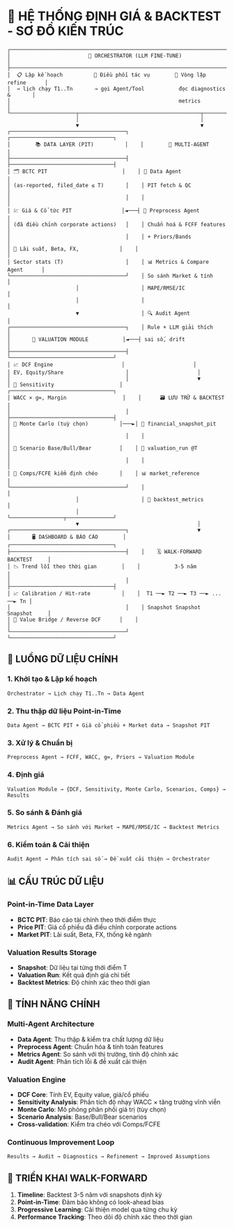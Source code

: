 # 🧭 HỆ THỐNG ĐỊNH GIÁ & BACKTEST - SƠ ĐỒ KIẾN TRÚC

```
┌─────────────────────────────────────────────────────────────────────────────┐
│                         🧭 ORCHESTRATOR (LLM FINE-TUNE)                     │
├─────────────────────────────────────────────────────────────────────────────┤
│  📋 Lập kế hoạch          🧩 Điều phối tác vụ        🔁 Vòng lặp refine      │
│  → lịch chạy T1..Tn       → gọi Agent/Tool           đọc diagnostics &       │
│                                                      metrics                 │
└─────────────────────┬───────────────────────────────────────┬───────────────┘
                      │                                       │
                      ▼                                       ▼
┌─────────────────────────────────────┐    ┌─────────────────────────────────┐
│        📚 DATA LAYER (PIT)          │    │        🤖 MULTI-AGENT           │
├─────────────────────────────────────┤    ├─────────────────────────────────┤
│ 🗂️ BCTC PIT                        │    │ 🧪 Data Agent                  │
│ (as-reported, filed_date ≤ T)       │    │ PIT fetch & QC                  │
│                                     │    │                                 │
│ 💹 Giá & Cổ tức PIT                │◄───┤ 🧮 Preprocess Agent             │
│ (đã điều chỉnh corporate actions)   │    │ Chuẩn hoá & FCFF features       │
│                                     │    │ + Priors/Bands                  │
│ 🏦 Lãi suất, Beta, FX,             │    │                                 │
│ Sector stats (T)                    │    │ 📊 Metrics & Compare Agent      │
└─────────────────────────────────────┘    │ So sánh Market & tính           │
                      │                    │ MAPE/RMSE/IC                    │
                      │                    │                                 │
                      ▼                    │ 🔍 Audit Agent                 │
┌─────────────────────────────────────┐    │ Rule + LLM giải thích           │
│       🧰 VALUATION MODULE           │◄───┤ sai số, drift                  │
├─────────────────────────────────────┤    └─────────────────────────────────┘
│ 📈 DCF Engine                      │                      │
│ EV, Equity/Share                    │                      │
│                                     │                      ▼
│ 🧷 Sensitivity                     │    ┌─────────────────────────────────┐
│ WACC × g∞, Margin                  │    │      🗃️ LƯU TRỮ & BACKTEST      │
│                                     │    ├─────────────────────────────────┤
│ 🎲 Monte Carlo (tuỳ chọn)          │───►│ 📀 financial_snapshot_pit       │
│                                     │    │                                 │
│ 🧭 Scenario Base/Bull/Bear         │    │ 💾 valuation_run @T             │
│                                     │    │                                 │
│ 📐 Comps/FCFE kiểm định chéo       │    │ 📊 market_reference             │
└─────────────────────────────────────┘    │                                 │
                      │                    │ 🧮 backtest_metrics             │
                      │                    └─────────────────┬───────────────┘
                      ▼                                      │
┌─────────────────────────────────────┐                      ▼
│       🖥️ DASHBOARD & BÁO CÁO        │    ┌─────────────────────────────────┐
├─────────────────────────────────────┤    │    🗓️ WALK-FORWARD BACKTEST     │
│ 📉 Trend lỗi theo thời gian        │    │           3-5 năm               │
│                                     │    ├─────────────────────────────────┤
│ 📈 Calibration / Hit-rate          │    │  T1 ──► T2 ──► T3 ──► ... ──► Tn │
│                                     │    │ Snapshot Snapshot Snapshot     │
│ 🧩 Value Bridge / Reverse DCF      │    │                                 │
└─────────────────────────────────────┘    └─────────────────────────────────┘
```

## 🔄 LUỒNG DỮ LIỆU CHÍNH

### 1. **Khởi tạo & Lập kế hoạch**
```
Orchestrator → Lịch chạy T1..Tn → Data Agent
```

### 2. **Thu thập dữ liệu Point-in-Time**
```
Data Agent → BCTC PIT + Giá cổ phiếu + Market data → Snapshot PIT
```

### 3. **Xử lý & Chuẩn bị**
```
Preprocess Agent → FCFF, WACC, g∞, Priors → Valuation Module
```

### 4. **Định giá**
```
Valuation Module → {DCF, Sensitivity, Monte Carlo, Scenarios, Comps} → Results
```

### 5. **So sánh & Đánh giá**
```
Metrics Agent → So sánh với Market → MAPE/RMSE/IC → Backtest Metrics
```

### 6. **Kiểm toán & Cải thiện**
```
Audit Agent → Phân tích sai số → Đề xuất cải thiện → Orchestrator
```

## 📊 CẤU TRÚC DỮ LIỆU

### **Point-in-Time Data Layer**
- **BCTC PIT**: Báo cáo tài chính theo thời điểm thực
- **Price PIT**: Giá cổ phiếu đã điều chỉnh corporate actions  
- **Market PIT**: Lãi suất, Beta, FX, thống kê ngành

### **Valuation Results Storage**
- **Snapshot**: Dữ liệu tại từng thời điểm T
- **Valuation Run**: Kết quả định giá chi tiết
- **Backtest Metrics**: Độ chính xác theo thời gian

## 🎯 TÍNH NĂNG CHÍNH

### **Multi-Agent Architecture**
- **Data Agent**: Thu thập & kiểm tra chất lượng dữ liệu
- **Preprocess Agent**: Chuẩn hóa & tính toán features
- **Metrics Agent**: So sánh với thị trường, tính độ chính xác
- **Audit Agent**: Phân tích lỗi & đề xuất cải thiện

### **Valuation Engine**
- **DCF Core**: Tính EV, Equity value, giá/cổ phiếu
- **Sensitivity Analysis**: Phân tích độ nhạy WACC × tăng trưởng vĩnh viễn
- **Monte Carlo**: Mô phỏng phân phối giá trị (tùy chọn)
- **Scenario Analysis**: Base/Bull/Bear scenarios
- **Cross-validation**: Kiểm tra chéo với Comps/FCFE

### **Continuous Improvement Loop**
```
Results → Audit → Diagnostics → Refinement → Improved Assumptions
```

## 🚀 TRIỂN KHAI WALK-FORWARD

1. **Timeline**: Backtest 3-5 năm với snapshots định kỳ
2. **Point-in-Time**: Đảm bảo không có look-ahead bias
3. **Progressive Learning**: Cải thiện model qua từng chu kỳ
4. **Performance Tracking**: Theo dõi độ chính xác theo thời gian
